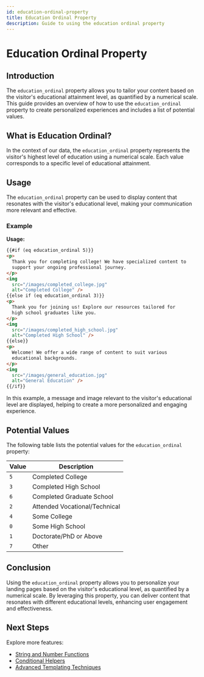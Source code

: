 ```yaml
---
id: education-ordinal-property
title: Education Ordinal Property
description: Guide to using the education ordinal property
---
```


# Education Ordinal Property

## Introduction

The `education_ordinal` property allows you to tailor your content based on the visitor's educational attainment level, as quantified by a numerical scale. This guide provides an overview of how to use the `education_ordinal` property to create personalized experiences and includes a list of potential values.

## What is Education Ordinal?

In the context of our data, the `education_ordinal` property represents the visitor's highest level of education using a numerical scale. Each value corresponds to a specific level of educational attainment.

## Usage

The `education_ordinal` property can be used to display content that resonates with the visitor's educational level, making your communication more relevant and effective.

### Example

**Usage:**

```html
{{#if (eq education_ordinal 5)}}
<p>
  Thank you for completing college! We have specialized content to
  support your ongoing professional journey.
</p>
<img
  src="/images/completed_college.jpg"
  alt="Completed College" />
{{else if (eq education_ordinal 3)}}
<p>
  Thank you for joining us! Explore our resources tailored for
  high school graduates like you.
</p>
<img
  src="/images/completed_high_school.jpg"
  alt="Completed High School" />
{{else}}
<p>
  Welcome! We offer a wide range of content to suit various
  educational backgrounds.
</p>
<img
  src="/images/general_education.jpg"
  alt="General Education" />
{{/if}}
```

In this example, a message and image relevant to the visitor's educational level are displayed, helping to create a more personalized and engaging experience.

## Potential Values

The following table lists the potential values for the `education_ordinal` property:

| Value | Description                   |
| ----- | ----------------------------- |
| `5`   | Completed College             |
| `3`   | Completed High School         |
| `6`   | Completed Graduate School     |
| `2`   | Attended Vocational/Technical |
| `4`   | Some College                  |
| `0`   | Some High School              |
| `1`   | Doctorate/PhD or Above        |
| `7`   | Other                         |

## Conclusion

Using the `education_ordinal` property allows you to personalize your landing pages based on the visitor's educational level, as quantified by a numerical scale. By leveraging this property, you can deliver content that resonates with different educational levels, enhancing user engagement and effectiveness.

## Next Steps

Explore more features:

- [String and Number Functions](/docs/personalization/hero-string-number-functions)
- [Conditional Helpers](/docs/personalization/hero-conditional-helpers)
- [Advanced Templating Techniques](/docs/personalization/hero-advanced-techniques)

